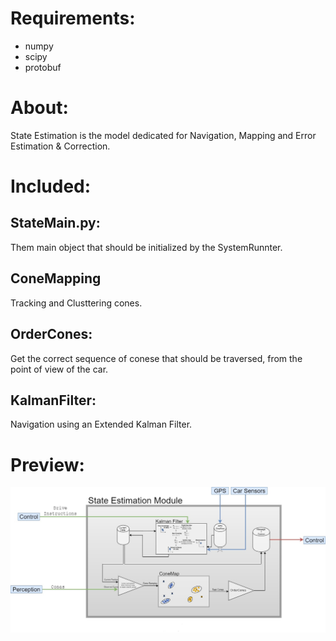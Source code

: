 # Requirements:
- numpy
- scipy
- protobuf

# About:
State Estimation is the model dedicated for Navigation, Mapping and Error Estimation & Correction.

# Included:

## StateMain.py:
Them main object that should be initialized by the SystemRunnter.

## ConeMapping
Tracking and Clusttering cones.

## OrderCones:
Get the correct sequence of conese that should be traversed, from the point of view of the car.

## KalmanFilter:
Navigation using an Extended Kalman Filter.

# Preview:
![preview image](Explenation/State%20Estimation%20SystemRunner%20Module%20Block.jpg)  